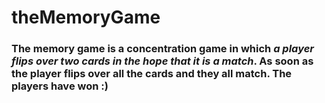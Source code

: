 # theMemoryGame

### The memory game is a concentration game in which _a player flips over two cards in the hope that it is a match_. As soon as the player flips over all the cards and they all match. The players have won :)

